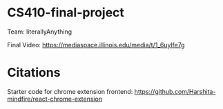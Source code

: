 # CS410-final-project

Team: literallyAnything

Final Video: https://mediaspace.illinois.edu/media/t/1_6uylfe7g

# Citations

Starter code for chrome extension frontend: https://github.com/Harshita-mindfire/react-chrome-extension
